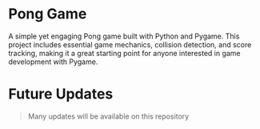 # Pong Game

A simple yet engaging Pong game built with Python and Pygame. This project includes essential game mechanics, collision detection, and score tracking, making it a great starting point for anyone interested in game development with Pygame.

# Future Updates
> Many updates will be available on this repository